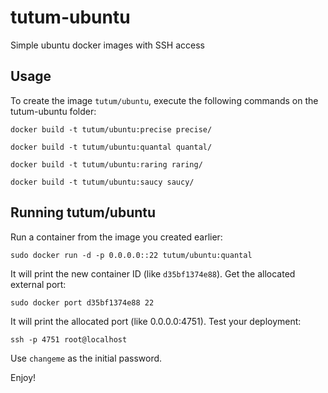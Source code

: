 tutum-ubuntu
============

Simple ubuntu docker images with SSH access


Usage
-----

To create the image `tutum/ubuntu`, execute the following commands on the tutum-ubuntu folder:

	docker build -t tutum/ubuntu:precise precise/

	docker build -t tutum/ubuntu:quantal quantal/
	
	docker build -t tutum/ubuntu:raring raring/

	docker build -t tutum/ubuntu:saucy saucy/


Running tutum/ubuntu
--------------------

Run a container from the image you created earlier:

	sudo docker run -d -p 0.0.0.0::22 tutum/ubuntu:quantal


It will print the new container ID (like `d35bf1374e88`). Get the allocated external port:

	sudo docker port d35bf1374e88 22


It will print the allocated port (like 0.0.0.0:4751). Test your deployment:

	ssh -p 4751 root@localhost

Use `changeme` as the initial password.

Enjoy!
